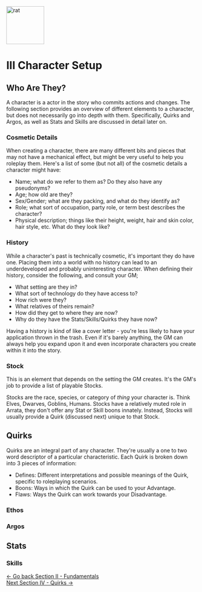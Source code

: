 <img src="https://github.com/kalebvonburris/Arrata-TTRPG/blob/main/rat.png" alt="rat" width="100"/>

# III Character Setup
## Who Are They?
A character is a actor in the story who commits actions and changes. The following section provides an overview of different elements to a character, but does not necessarily go into depth with them. Specifically, Quirks and Argos, as well as Stats and Skills are discussed in detail later on.

### Cosmetic Details
When creating a character, there are many different bits and pieces that may not have a mechanical effect, but might be very useful to help you roleplay them. Here's a list of some (but not all) of the cosmetic details a character might have:
- Name; what do we refer to them as? Do they also have any pseudonyms?
- Age; how old are they?
- Sex/Gender; what are they packing, and what do they identify as?
- Role; what sort of occupation, party role, or term best describes the character?
- Physical description; things like their height, weight, hair and skin color, hair style, etc. What do they look like?


### History
While a character's past is technically cosmetic, it's important they do have one. Placing them into a world with no history can lead to an underdeveloped and probably uninteresting character. When defining their history, consider the following, and consult your GM;
- What setting are they in?
- What sort of technology do they have access to?
- How rich were they?
- What relatives of theirs remain?
- How did they get to where they are now?
- Why do they have the Stats/Skills/Quirks they have now?

Having a history is kind of like a cover letter - you're less likely to have your application thrown in the trash. Even if it's barely anything, the GM can always help you expand upon it and even incorporate characters you create within it into the story. 


### Stock
This is an element that depends on the setting the GM creates. It's the GM's job to provide a list of playable Stocks. 

Stocks are the race, species, or category of *thing* your character is. Think Elves, Dwarves, Goblins, Humans. Stocks have a relatively muted role in Arrata, they don't offer any Stat or Skill boons innately. Instead, Stocks will usually provide a Quirk (discussed next) unique to that Stock. 

## Quirks
Quirks are an integral part of any character. They're usually a one to two word descriptor of a particular characteristic. Each Quirk is broken down into 3 pieces of information:
- Defines: Different interpretations and possible meanings of the Quirk, specific to roleplaying scenarios.
- Boons: Ways in which the Quirk can be used to your Advantage.
- Flaws: Ways the Quirk can work towards your Disadvantage.

### Ethos

### Argos

## Stats

### Skills

[<- Go back Section II - Fundamentals](https://github.com/kalebvonburris/Arrata-TTRPG/blob/main/draft/Arrata-Guide/II%20-%20Fundamentals.md)
<br> [Next Section IV - Quirks ->](https://github.com/kalebvonburris/Arrata-TTRPG/blob/main/draft/Arrata-Guide/IV%20-%20Quirks.md)
